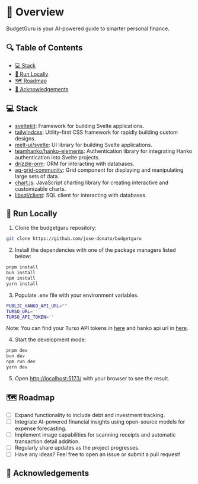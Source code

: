# 📌 Overview

BudgetGuru is your AI-powered guide to smarter personal finance.

## 🔍 Table of Contents

* [💻 Stack](#stack)
* [🚀 Run Locally](#run-locally)
* [🗺️ Roadmap](#roadmap)
* [🙏 Acknowledgements](#acknowledgements)

## 💻 Stack

- [sveltekit](https://kit.svelte.dev/): Framework for building Svelte applications.
- [tailwindcss](https://tailwindcss.com/): Utility-first CSS framework for rapidly building custom designs.
- [melt-ui/svelte](https://github.com/melt-ui/svelte): UI library for building Svelte applications.
- [teamhanko/hanko-elements](https://github.com/teamhanko/hanko-elements): Authentication library for integrating Hanko authentication into Svelte projects.
- [drizzle-orm](https://orm.drizzle.team/): ORM for interacting with databases.
- [ag-grid-community](https://www.ag-grid.com/): Grid component for displaying and manipulating large sets of data.
- [chart.js](https://www.chartjs.org/): JavaScript charting library for creating interactive and customizable charts.
- [libsql/client](https://github.com/libsql/client): SQL client for interacting with databases.

## 🚀 Run Locally
1. Clone the budgetguru repository:
```sh
git clone https://github.com/jose-donato/budgetguru
```
2. Install the dependencies with one of the package managers listed below:
```bash
pnpm install
bun install
npm install
yarn install
```
3. Populate .env file with your environment variables.
```bash
PUBLIC_HANKO_API_URL=""
TURSO_URL=''
TURSO_API_TOKEN=''
``` 
Note: You can find your Turso API tokens in [here](https://turso.tech/) and hanko api url in [here](https://hanko.io/).

4. Start the development mode:
```bash
pnpm dev
bun dev
npm run dev
yarn dev
```

5. Open [http://localhost:5173/](http://localhost:5173/) with your browser to see the result.

## 🗺️ Roadmap
- [ ] Expand functionality to include debt and investment tracking.
- [ ] Integrate AI-powered financial insights using open-source models for expense forecasting.
- [ ] Implement image capabilities for scanning receipts and automatic transaction detail addition.
- [ ] Regularly share updates as the project progresses.
- [ ] Have any ideas? Feel free to open an issue or submit a pull request!

## 🙏 Acknowledgements

